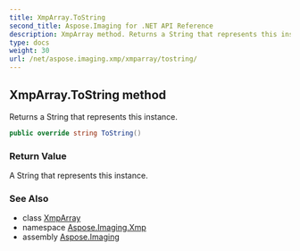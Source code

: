 ```yaml
---
title: XmpArray.ToString
second_title: Aspose.Imaging for .NET API Reference
description: XmpArray method. Returns a String that represents this instance
type: docs
weight: 30
url: /net/aspose.imaging.xmp/xmparray/tostring/
---
```

## XmpArray.ToString method

Returns a String that represents this instance.

```csharp
public override string ToString()
```

### Return Value

A String that represents this instance.

### See Also

* class [XmpArray](../)
* namespace [Aspose.Imaging.Xmp](../../xmparray/)
* assembly [Aspose.Imaging](../../../)


